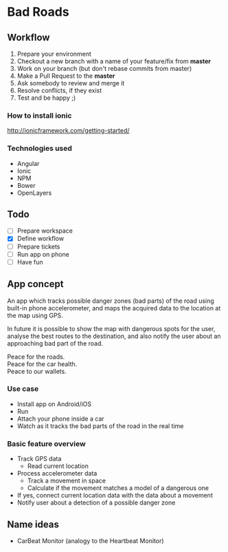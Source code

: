 # Bad Roads

## Workflow

1. Prepare your environment
2. Checkout a new branch with a name of your feature/fix from **master**
3. Work on your branch (but don't rebase commits from master)
4. Make a Pull Request to the **master**
5. Ask somebody to review and merge it
6. Resolve conflicts, if they exist
7. Test and be happy ;)

### How to install ionic

http://ionicframework.com/getting-started/

### Technologies used

- Angular
- Ionic
- NPM
- Bower
- OpenLayers

## Todo

- [ ] Prepare workspace
- [x] Define workflow
- [ ] Prepare tickets
- [ ] Run app on phone
- [ ] Have fun

## App concept

An app which tracks possible danger zones (bad parts) of the road using built-in phone accelerometer,
and maps the acquired data to the location at the map using GPS.

In future it is possible to show the map with dangerous spots for the user, analyse the best routes to the destination,
and also notify the user about an approaching bad part of the road.

Peace for the roads.  
Peace for the car health.  
Peace to our wallets.

### Use case

- Install app on Android/iOS
- Run
- Attach your phone inside a car
- Watch as it tracks the bad parts of the road in the real time

### Basic feature overview

- Track GPS data
  - Read current location
- Process accelerometer data
  - Track a movement in space
  - Calculate if the movement matches a model of a dangerous one
- If yes, connect current location data with the data about a movement
- Notify user about a detection of a possible danger zone

## Name ideas

- CarBeat Monitor (analogy to the Heartbeat Monitor)
